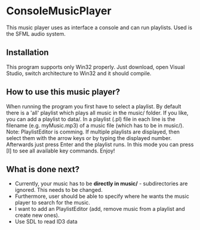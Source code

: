 # ConsoleMusicPlayer

This music player uses as interface a console and can run playlists. Used is the SFML audio system.

## Installation
This program supports only Win32 properly. Just download, open Visual Studio, switch architecture to Win32 and it should compile.

## How to use this music player?
When running the program you first have to select a playlist. By default there is a 'all' playlist which plays all
music in the music/ folder. If you like, you can add a playlist to data/. In a playlist (.pl) file in each
line is the filename (e.g. myMusic.mp3) of a music file (which has to be in music/). Note: PlaylistEditor is comming.
If multiple playlists are displayed, then select them with the arrow keys or by typing the displayed number. Afterwards
just press Enter and the playlist runs. In this mode you can press [I] to see all available key commands.
Enjoy!

## What is done next?
- Currently, your music has to be <b>directly in music/</b> - subdirectories are ignored. This needs to be changed.
- Furthermore, user should be able to specify where he wants the music player to search for the music.
- I want to add an PlaylistEditor (add, remove music from a playlist and create new ones).
- Use SDL to read ID3 data
